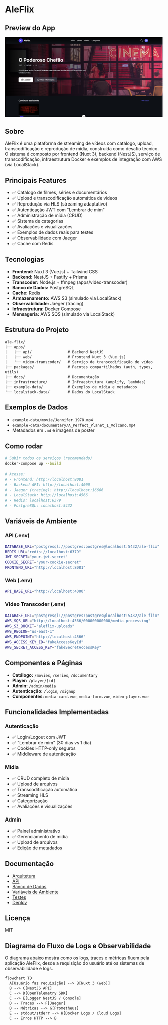 # AleFlix

## Preview do App

![Preview do App](./docs/assets/app.png)

## Sobre

AleFlix é uma plataforma de streaming de vídeos com catálogo, upload, transcodificação e reprodução de mídia, construída como desafio técnico. O sistema é composto por frontend (Nuxt 3), backend (NestJS), serviço de transcodificação, infraestrutura Docker e exemplos de integração com AWS (via LocalStack).

## Principais Features

- ✅ Catálogo de filmes, séries e documentários
- ✅ Upload e transcodificação automática de vídeos
- ✅ Reprodução via HLS (streaming adaptativo)
- ✅ Autenticação JWT com "Lembrar de mim"
- ✅ Administração de mídia (CRUD)
- ✅ Sistema de categorias
- ✅ Avaliações e visualizações
- ✅ Exemplos de dados reais para testes
- ✅ Observabilidade com Jaeger
- ✅ Cache com Redis

## Tecnologias

- **Frontend:** Nuxt 3 (Vue.js) + Tailwind CSS
- **Backend:** NestJS + Fastify + Prisma
- **Transcoder:** Node.js + ffmpeg (apps/video-transcoder)
- **Banco de Dados:** PostgreSQL
- **Cache:** Redis
- **Armazenamento:** AWS S3 (simulado via LocalStack)
- **Observabilidade:** Jaeger (tracing)
- **Infraestrutura:** Docker Compose
- **Mensageria:** AWS SQS (simulado via LocalStack)

## Estrutura do Projeto

```
ale-flix/
├── apps/
│   ├── api/                # Backend NestJS
│   ├── web/                # Frontend Nuxt 3 (Vue.js)
│   └── video-transcoder/   # Serviço de transcodificação de vídeo
├── packages/               # Pacotes compartilhados (auth, types, utils)
├── docs/                   # Documentação
├── infrastructure/         # Infraestrutura (amplify, lambdas)
├── example-data/           # Exemplos de mídia e metadados
└── localstack-data/        # Dados do LocalStack
```

## Exemplos de Dados

- `example-data/movie/Jennifer.1978.mp4`
- `example-data/documentary/A_Perfect_Planet_1_Volcano.mp4`
- Metadados em `.md` e imagens de poster

## Como rodar

```bash
# Subir todos os serviços (recomendado)
docker-compose up --build

# Acesse:
# - Frontend: http://localhost:8081
# - Backend API: http://localhost:4000
# - Jaeger (tracing): http://localhost:16686
# - LocalStack: http://localhost:4566
# - Redis: localhost:6379
# - PostgreSQL: localhost:5432
```

## Variáveis de Ambiente

### API (.env)

```bash
DATABASE_URL="postgresql://postgres:postgres@localhost:5432/ale-flix"
REDIS_URL="redis://localhost:6379"
JWT_SECRET="your-jwt-secret"
COOKIE_SECRET="your-cookie-secret"
FRONTEND_URL="http://localhost:8081"
```

### Web (.env)

```bash
API_BASE_URL="http://localhost:4000"
```

### Video Transcoder (.env)

```bash
DATABASE_URL="postgresql://postgres:postgres@localhost:5432/ale-flix"
AWS_SQS_URL="http://localhost:4566/000000000000/media-processing"
AWS_S3_BUCKET="aleflix-uploads"
AWS_REGION="us-east-1"
AWS_ENDPOINT="http://localhost:4566"
AWS_ACCESS_KEY_ID="fakeAccessKeyId"
AWS_SECRET_ACCESS_KEY="fakeSecretAccessKey"
```

## Componentes e Páginas

- **Catálogo:** `/movies`, `/series`, `/documentary`
- **Player:** `/player/[id]`
- **Admin:** `/admin/media`
- **Autenticação:** `/login`, `/signup`
- **Componentes:** `media-card.vue`, `media-form.vue`, `video-player.vue`

## Funcionalidades Implementadas

### Autenticação

- ✅ Login/Logout com JWT
- ✅ "Lembrar de mim" (30 dias vs 1 dia)
- ✅ Cookies HTTP-only seguros
- ✅ Middleware de autenticação

### Mídia

- ✅ CRUD completo de mídia
- ✅ Upload de arquivos
- ✅ Transcodificação automática
- ✅ Streaming HLS
- ✅ Categorização
- ✅ Avaliações e visualizações

### Admin

- ✅ Painel administrativo
- ✅ Gerenciamento de mídia
- ✅ Upload de arquivos
- ✅ Edição de metadados

## Documentação

- [Arquitetura](./docs/architecture/README.md)
- [API](./docs/api/README.md)
- [Banco de Dados](./docs/database/README.md)
- [Variáveis de Ambiente](./docs/environment.md)
- [Testes](./docs/testing/README.md)
- [Deploy](./docs/deployment/README.md)

## Licença

MIT

## Diagrama do Fluxo de Logs e Observabilidade

O diagrama abaixo mostra como os logs, traces e métricas fluem pela aplicação AleFlix, desde a requisição do usuário até os sistemas de observabilidade e logs.

```mermaid
flowchart TD
  A[Usuário faz requisição] --> B[Nuxt 3 (web)]
  B --> C[NestJS API]
  C --> D[OpenTelemetry SDK]
  C --> E[Logger NestJS / Console]
  D -- Traces --> F[Jaeger]
  D -- Métricas --> G[Prometheus]
  E -- stdout/stderr --> H[Docker Logs / Cloud Logs]
  C -- Erros HTTP --> B
```
